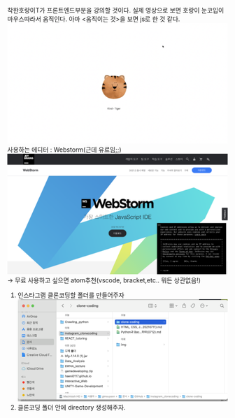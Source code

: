 착한호랑이T가 프론트엔드부분을 강의할 것이다. 실제 영상으로 보면 호랑이 눈코입이 마우스따라서 움직인다. 아마 <움직이는 것>을 보면 js로 한 것 같다. 
![pic1](./img/프론트엔드1강_1.png)
사용하는 에디터 : Webstorm(근데 유료임;;)
![pic1](./img/프론트엔드1강_2.png)
-> 무료 사용하고 싶으면 atom추천(vscode, bracket,etc.. 뭐든 상관없음!)
1. 인스타그램 클론코딩할 폴더를 만들어주자
  ![pic1](./img/프론트엔드1강_3.png)
2. 클론코딩 폴더 안에 <Css> directory 생성해주자.
  
  
